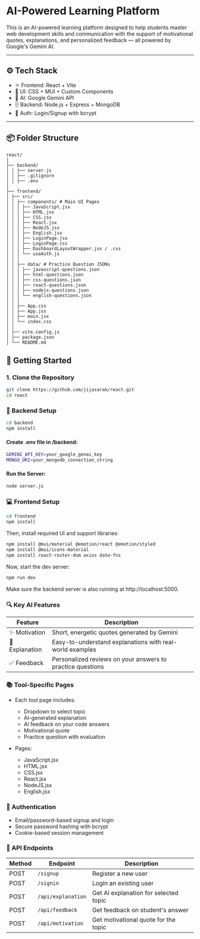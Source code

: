 # AI-Powered Learning Platform
This is an AI-powered learning platform designed to help students master web development skills and communication with the support of motivational quotes, explanations, and personalized feedback — all powered by Google's Gemini AI.

---

## ⚙️ Tech Stack

- ⚛️ Frontend: React + Vite
- 🎨 UI: CSS + MUI + Custom Components
- 🧠 AI: Google Gemini API
- 🗄️ Backend: Node.js + Express + MongoDB
- 🔐 Auth: Login/Signup with bcrypt

---

## 📦 Folder Structure

```
react/
│
├── backend/
│ │ ├── server.js
│ │ ├── .gitignore
│ │ ├── .env
│
├── frontend/
│ ├── src/
│ │ ├── components/ # Main UI Pages
│ │ │ ├── JavaScript.jsx
│ │ │ ├── HTML.jsx
│ │ │ ├── CSS.jsx
│ │ │ ├── React.jsx
│ │ │ ├── NodeJS.jsx
│ │ │ ├── English.jsx
│ │ │ ├── LoginPage.jsx 
│ │ │ ├── LoginPage.css
│ │ │ ├── DashboardLayoutWrapper.jsx / .css
│ │ │ └── useAuth.js
│ │ │
│ │ ├── data/ # Practice Question JSONs
│ │ │ ├── javascript-questions.json
│ │ │ ├── html-questions.json
│ │ │ ├── css-questions.json
│ │ │ ├── react-questions.json
│ │ │ ├── nodejs-questions.json
│ │ │ └── english-questions.json
│ │ │
│ │ ├── App.css
│ │ ├── App.jsx
│ │ ├── main.jsx
│ │ └── index.css 
│ │
│ ├── vite.config.js
│ ├── package.json
│ └── README.md

```

## 🚀 Getting Started

### 1. Clone the Repository

```bash
git clone https://github.com/jijasarak/react.git
cd react
```

### 🔧 Backend Setup

```bash
cd backend
npm install
```

#### Create .env file in /backend:
```bash
GEMINI_API_KEY=your_google_genai_key
MONGO_URI=your_mongodb_connection_string
```

#### Run the Server:
```bash
node server.js
```

### 💻 Frontend Setup
```bash
cd frontend
npm install
```
Then, install required UI and support libraries:
```bash
npm install @mui/material @emotion/react @emotion/styled
npm install @mui/icons-material
npm install react-router-dom axios date-fns
```
Now, start the dev server:
```bash
npm run dev
```
Make sure the backend server is also running at http://localhost:5000.

### 🔍 Key AI Features

| Feature       | Description                                                   |
|---------------|---------------------------------------------------------------|
| ✨ Motivation  | Short, energetic quotes generated by Gemini                   |
| 📘 Explanation| Easy-to-understand explanations with real-world examples      |
| ✅ Feedback   | Personalized reviews on your answers to practice questions    |


### 📚 Tool-Specific Pages
- Each tool page includes:
  - Dropdown to select topic
  - AI-generated explanation
  - AI feedback on your code answers
  - Motivational quote
  - Practice question with evaluation

- Pages:
  - JavaScript.jsx
  - HTML.jsx
  - CSS.jsx
  - React.jsx
  - NodeJS.jsx
  - English.jsx 

### 🔐 Authentication
- Email/password-based signup and login
- Secure password hashing with bcrypt
- Cookie-based session management

### 📡 API Endpoints

| Method | Endpoint           | Description                              |
|--------|--------------------|------------------------------------------|
| POST   | `/signup`          | Register a new user                      |
| POST   | `/signin`          | Login an existing user                   |
| POST   | `/api/explanation` | Get AI explanation for selected topic    |
| POST   | `/api/feedback`    | Get feedback on student's answer         |
| POST   | `/api/motivation`  | Get motivational quote for the topic     |
